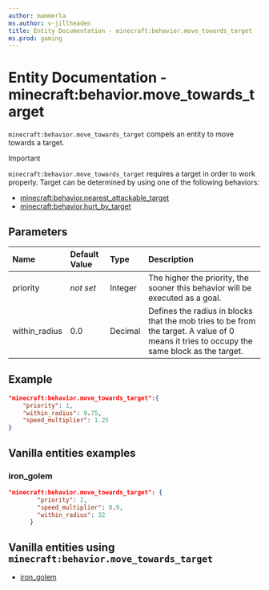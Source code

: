 ```yaml
---
author: mammerla
ms.author: v-jillheaden
title: Entity Documentation - minecraft:behavior.move_towards_target
ms.prod: gaming
---
```


# Entity Documentation - minecraft:behavior.move_towards_target

`minecraft:behavior.move_towards_target` compels an entity to move towards a target.

> [!IMPORTANT]
> `minecraft:behavior.move_towards_target` requires a target in order to work properly. Target can be determined by using one of the following behaviors:
>
>- [minecraft:behavior.nearest_attackable_target](minecraftBehavior_nearest_attackable_target.md)
>- [minecraft:behavior.hurt_by_target](minecraftBehavior_hurt_by_target.md)

## Parameters

|Name |Default Value  |Type  |Description  |
|:----------|:----------|:----------|:----------|
|priority|*not set*|Integer|The higher the priority, the sooner this behavior will be executed as a goal.|
|within_radius| 0.0| Decimal| Defines the radius in blocks that the mob tries to be from the target. A value of 0 means it tries to occupy the same block as the target. |

## Example

```json
"minecraft:behavior.move_towards_target":{
    "priority": 1,
    "within_radius": 0.75,
    "speed_multiplier": 1.25
}
```

## Vanilla entities examples

### iron_golem

```json
"minecraft:behavior.move_towards_target": {
        "priority": 2,
        "speed_multiplier": 0.9,
        "within_radius": 32
      }
```

## Vanilla entities using `minecraft:behavior.move_towards_target`

- [iron_golem](../../../../Source/VanillaBehaviorPack_Snippets/entities/iron_golem.md)
